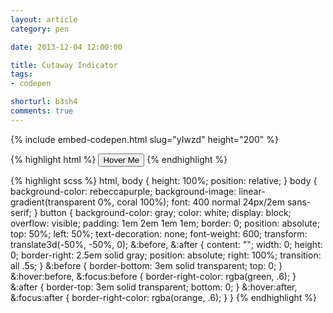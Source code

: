 ```yaml
---
layout: article
category: pen

date: 2013-12-04 12:00:00

title: Cutaway Indicator
tags:
- codepen

shorturl: b3sh4
comments: true
---
```


{% include embed-codepen.html slug="yIwzd" height="200" %}

{% highlight html %}
<button>Hover Me</button>
{% endhighlight %}

{% highlight scss %}
html,
body {
  height: 100%;
  position: relative;
}
body {
  background-color: rebeccapurple;
  background-image: linear-gradient(transparent 0%, coral 100%);
  font: 400 normal 24px/2em sans-serif;
}
button {
  background-color: gray;
  color: white;
  display: block;
  overflow: visible;
  padding: 1em 2em 1em 1em;
  border: 0;
  position: absolute;
  top: 50%;
  left: 50%;
  text-decoration: none;
  font-weight: 600;
  transform: translate3d(-50%, -50%, 0);
  &:before,
  &:after {
    content: "";
    width: 0;
    height: 0;
    border-right: 2.5em solid gray;
    position: absolute;
    right: 100%;
    transition: all .5s;
  }
  &:before {
    border-bottom: 3em solid transparent;
    top: 0;
  }
  &:hover:before,
  &:focus:before {
    border-right-color: rgba(green, .6);
  }
  &:after {
    border-top: 3em solid transparent;
    bottom: 0;
  }
  &:hover:after,
  &:focus:after {
    border-right-color: rgba(orange, .6);
  }
}
{% endhighlight %}

